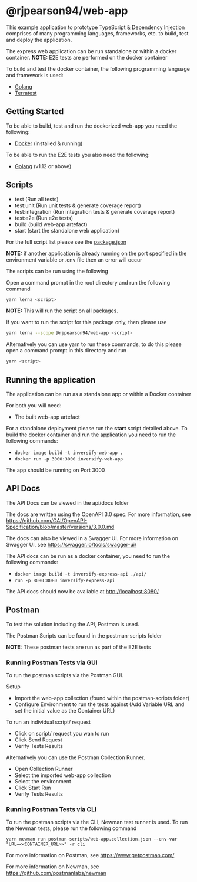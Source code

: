 # @rjpearson94/web-app

This example application to prototype TypeScript & Dependency Injection comprises of many programming languages, frameworks, etc. to build, test and deploy the application.

The express web application can be run standalone or within a docker container. **NOTE:** E2E tests are performed on the docker container

To build and test the docker container, the following programming language and framework is used:

- [Golang](https://golang.org/)
- [Terratest](https://github.com/gruntwork-io/terratest)

## Getting Started

To be able to build, test and run the dockerized web-app you need the following:

- [Docker](https://www.docker.com/) (installed & running)

To be able to run the E2E tests you also need the following:

- [Golang](https://golang.org/) (v1.12 or above)

## Scripts

- test (Run all tests)
- test:unit (Run unit tests & generate coverage report)
- test:integration (Run integration tests & generate coverage report)
- test:e2e (Run e2e tests)
- build (build web-app artefact)
- start (start the standalone web application)

For the full script list please see the [package.json](./package.json)

**NOTE:** if another application is already running on the port specified in the environment variable or .env file then an error will occur

The scripts can be run using the following

Open a command prompt in the root directory and run the following command

```sh
yarn lerna <script>
```

**NOTE:** This will run the script on all packages.

If you want to run the script for this package only, then please use

```sh
yarn lerna --scope @rjpearson94/web-app <script>
```

Alternatively you can use yarn to run these commands, to do this please open a command prompt in this directory and run

```sh
yarn <script>
```

## Running the application

The application can be run as a standalone app or within a Docker container

For both you will need:

- The built web-app artefact

For a standalone deployment please run the **start** script detailed above. To build the docker container and run the application you need to run the following commands:

- `docker image build -t inversify-web-app .`
- `docker run -p 3000:3000 inversify-web-app`

The app should be running on Port 3000

## API Docs

The API Docs can be viewed in the api/docs folder

The docs are written using the OpenAPI 3.0 spec. For more information, see <https://github.com/OAI/OpenAPI-Specification/blob/master/versions/3.0.0.md>

The docs can also be viewed in a Swagger UI. For more information on Swagger UI, see <https://swagger.io/tools/swagger-ui/>

The API docs can be run as a docker container, you need to run the following commands:

- `docker image build -t inversify-express-api ./api/`
- `run -p 8080:8080 inversify-express-api`

The API docs should now be available at <http://localhost:8080/>

## Postman

To test the solution including the API, Postman is used.

The Postman Scripts can be found in the postman-scripts folder

**NOTE:** These postman tests are run as part of the E2E tests

### Running Postman Tests via GUI

To run the postman scripts via the Postman GUI.

Setup

- Import the web-app collection (found within the postman-scripts folder)
- Configure Environment to run the tests against (Add Variable URL and set the initial value as the Container URL)

To run an individual script/ request

- Click on script/ request you wan to run
- Click Send Request
- Verify Tests Results

Alternatively you can use the Postman Collection Runner.

- Open Collection Runner
- Select the imported web-app collection
- Select the environment
- Click Start Run
- Verify Tests Results

### Running Postman Tests via CLI

To run the postman scripts via the CLI, Newman test runner is used. To run the Newman tests, please run the following command

`yarn newman run postman-scripts/web-app.collection.json --env-var "URL=<<CONTAINER_URL>>" -r cli`

For more information on Postman, see <https://www.getpostman.com/>

For more information on Newman, see <https://github.com/postmanlabs/newman>
